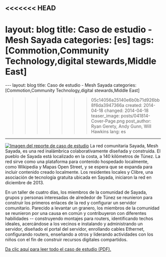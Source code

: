 <<<<<<< HEAD
---
layout: blog
title: Caso de estudio - Mesh Sayada
categories: [es]
tags: [Commotion,Community Technology,digital stewards,Middle East]
=======
﻿---
layout: blog
title: Caso de estudio - Mesh Sayada
categories: [Commotion,Community Technology,digital stewards,Middle East]
>>>>>>> 05c14056a25140e6b0b71d926bb8f6da3947366a
created: 2014-04-18
changed: 2014-04-18
teaser_image: posts/041814-Cover-Page.png
post_author: Ryan Gerety, Andy Gunn, Will Hawkins
lang: es

---

<a href="/files/posts/041814-Case-Study-Sayada.pdf"><img src="/files/posts/041814-Cover-Page.png" alt="Imagen del reporte de caso de estudio" class="onethird-width floatleft" /></a> La red comunitaria Sayada, Mesh Sayada, es una red inalámbrica colaborativamente diseñada y construida. El pueblo de Sayada está localizado en la costa, a 140 kilómetros de Túnez. La red sirve como una plataforma para contenido hospedado localmente, como Wikipedia y Mapas Open Street, y se espera que se expanda para incluir contenido creado localmente. Los residentes locales y Clibre, una asociación de tecnología gratuita ubicada en Sayada, iniciaron la red en diciembre de 2013.

En un taller de cuatro días, los miembros de la comunidad de Sayada, grupos y personas interesadas de alrededor de Túnez se reunieron para construir los primeros enlaces de la red y configurar un servidor comunitario. Parecido a levantar un granero, los miembros de la comunidad se reunieron por una causa en común y contribuyeron con diferentes habilidades -- construyendo montajes para routers, identificando techos ideales, acercándose a los vecinos e instalando y administrando un servidor, diseñado el portal del servidor, enrollando cables Ethernet, configurando routers, enseñando a otros y liderando actividades con los niños con el fin de construir recursos digitales compartidos.

<a href="/files/posts/041814-Case-Study-Sayada.pdf">Da clic aquí para leer todo el caso de estudio (PDF).</a>



